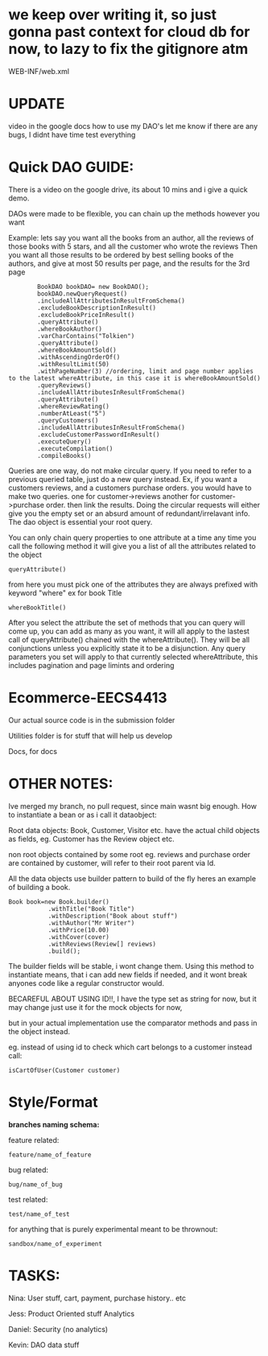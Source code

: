 # we keep over writing it, so just gonna past context for cloud db for now, to lazy to fix the gitignore atm

<?xml version="1.0" encoding="UTF-8"?>
<Context privileged="true" reloadable="true">
	<WatchedResource>WEB-INF/web.xml</WatchedResource>
	<Manager pathname="" />
	<!--TODO resource URL should be dynamic for deployment -->
	<Resource name="jdbc/EECS" 
		factory="org.apache.tomcat.jdbc.pool.DataSourceFactory"
		type="javax.sql.DataSource"
		username="bzq45828"
		password="runtimeTerror_1" 
		driverClassName="com.ibm.db2.jcc.DB2Driver"
		url="jdbc:db2://dashdb-txn-sbox-yp-dal09-14.services.dal.bluemix.net:50000/BLUDB"/>
	<ResourceLink global="jdbc/EECS" name="jdbc/EECS" type="javax.sql.DataSource"/>
</Context>


# UPDATE

video in the google docs how to use my DAO's
let me know if there are any bugs, I didnt have time test everything


# Quick DAO GUIDE:

There is a video on the google drive, its about 10 mins and i give a quick demo.

DAOs were made to be flexible, you can chain up the methods however you want

Example: lets say you want all the books from an author, all the reviews of those books with 5 stars, and all the customer who wrote the reviews Then you want all those results to be ordered by best selling books of the authors, and give at most 50 results per page, and the results for the 3rd page

```
		BookDAO bookDAO= new BookDAO();
		bookDAO.newQueryRequest()
		.includeAllAttributesInResultFromSchema()
		.excludeBookDescriptionInResult()
		.excludeBookPriceInResult()
		.queryAttribute()
		.whereBookAuthor()
		.varCharContains("Tolkien")
		.queryAttribute()
		.whereBookAmountSold()
		.withAscendingOrderOf() 
		.withResultLimit(50)
		.withPageNumber(3) //ordering, limit and page number applies to the latest whereAttribute, in this case it is whereBookAmountSold()
		.queryReviews()
		.includeAllAttributesInResultFromSchema()
		.queryAttribute()
		.whereReviewRating()
		.numberAtLeast("5")
		.queryCustomers()
		.includeAllAttributesInResultFromSchema()
		.excludeCustomerPasswordInResult()
		.executeQuery()
		.executeCompilation()
		.compileBooks()
```
Queries are one way, do not make circular query. If you need to refer to a previous queried table, just do a new query instead.
Ex, if you want a customers reviews, and a customers purchase orders. you would have to make two queries. one for customer->reviews another for customer->purchase order. then 
link the results. Doing the circular requests will either give you the empty set or an absurd amount of redundant/irrelavant info.  The dao object is essential your root query.


You can only chain query properties to one attribute at a time any time you call the following method it will give you a list of all the attributes related to the object
```
queryAttribute()
```

from here you must pick one of the attributes they are always prefixed with keyword "where" ex for book Title 
```
whereBookTitle()
```

After you select the attribute the set of methods that you can query will come up, you can add as many as you want, it will all apply to the lastest call of 
queryAttribute() chained with the whereAttribute(). They will be all conjunctions unless you explicitly state it to be a disjunction. Any query parameters you set will
apply to that currently selected whereAttribute, this includes pagination and page limints and ordering

# Ecommerce-EECS4413

Our actual source code is in the submission folder

Utilities folder is for stuff that will help us develop

Docs, for docs

# OTHER NOTES:
Ive merged my branch, no pull request, since main wasnt big enough.
How to instantiate a bean or as i call it dataobject:

Root data objects: Book, Customer, Visitor etc. have the actual child objects as fields, eg. Customer has the Review object etc.

non root objects contained by some root eg. reviews and purchase order are contained by customer, will refer to their root parent via Id.

All the data objects use builder pattern to build of the fly heres an example of building a book.
```
Book book=new Book.builder()
           .withTitle("Book Title")
           .withDescription("Book about stuff")
           .withAuthor("Mr Writer")
           .withPrice(10.00)
           .withCover(cover)
           .withReviews(Review[] reviews)
           .build();
```

The builder fields will be stable, i wont change them. Using this method to instantiate means, that i can add new fields if needed, and it wont break anyones code like a regular constructor would.


BECAREFUL ABOUT USING ID!!, I have the type set as string for now, but it may change just use it for the mock objects for now, 

but in your actual implementation use the comparator methods and pass in the object instead. 

eg. instead of using id to check which cart belongs to a customer instead call:
```
isCartOfUser(Customer customer)
```

# Style/Format

**branches naming schema:**

feature related:
```
feature/name_of_feature
```
bug related:
```
bug/name_of_bug
```

test related:
```
test/name_of_test
```

for anything that is purely experimental meant to be thrownout:

```
sandbox/name_of_experiment
```

# TASKS:

Nina: User stuff, cart, payment, purchase history.. etc

Jess: Product Oriented stuff Analytics

Daniel: Security (no analytics)

Kevin: DAO data stuff
